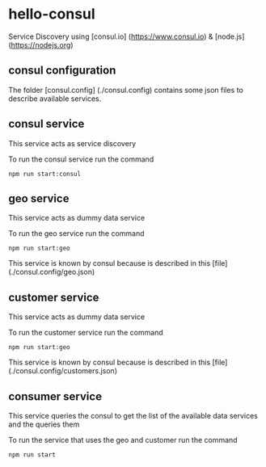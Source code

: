 # hello-consul
Service Discovery using [consul.io] (https://www.consul.io) & [node.js] (https://nodejs.org)



## consul configuration
The folder [consul.config] (./consul.config) contains some json files to describe available services.

## consul service
This service acts as service discovery

To run the consul service run the command
```
npm run start:consul
```

## geo service
This service acts as dummy data service

To run the geo service run the command
```
npm run start:geo
```
This service is known by consul because is described in this [file] (./consul.config/geo.json)

## customer service
This service acts as dummy data service

To run the customer service run the command
```
npm run start:geo
```
This service is known by consul because is described in this [file] (./consul.config/customers.json)

## consumer service
This service queries the consul to get the list of the available data services and the queries them

To run the service that uses the geo and customer run the command
```
npm run start
```
